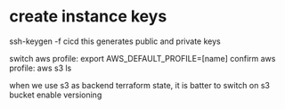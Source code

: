 # create instance keys
  ssh-keygen -f cicd
this generates public and private keys


switch aws profile:
  export AWS_DEFAULT_PROFILE=[name]
confirm aws profile:
  aws s3 ls

when we use s3 as backend terraform state, it is batter to switch on s3 bucket enable versioning